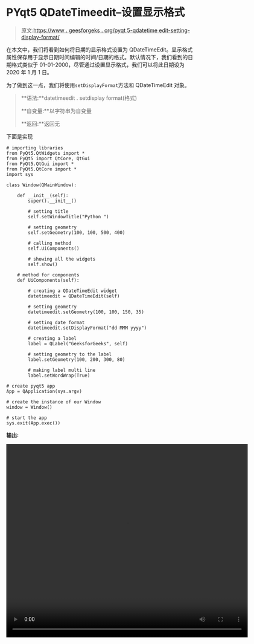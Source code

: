 # PYqt5 QDateTimeedit–设置显示格式

> 原文:[https://www . geesforgeks . org/pyqt 5-qdatetime edit-setting-display-format/](https://www.geeksforgeeks.org/pyqt5-qdatetimeedit-setting-display-format/)

在本文中，我们将看到如何将日期的显示格式设置为 QDateTimeEdit。显示格式属性保存用于显示日期时间编辑的时间/日期的格式。默认情况下，我们看到的日期格式类似于 01-01-2000，尽管通过设置显示格式，我们可以将此日期设为 2020 年 1 月 1 日。

为了做到这一点，我们将使用`setDisplayFormat`方法和 QDateTimeEdit 对象。

> **语法:**datetimeedit . setdisplay format(格式)
> 
> **自变量:**以字符串为自变量
> 
> **返回:**返回无

下面是实现

```
# importing libraries
from PyQt5.QtWidgets import * 
from PyQt5 import QtCore, QtGui
from PyQt5.QtGui import * 
from PyQt5.QtCore import * 
import sys

class Window(QMainWindow):

    def __init__(self):
        super().__init__()

        # setting title
        self.setWindowTitle("Python ")

        # setting geometry
        self.setGeometry(100, 100, 500, 400)

        # calling method
        self.UiComponents()

        # showing all the widgets
        self.show()

    # method for components
    def UiComponents(self):

        # creating a QDateTimeEdit widget
        datetimeedit = QDateTimeEdit(self)

        # setting geometry
        datetimeedit.setGeometry(100, 100, 150, 35)

        # setting date format
        datetimeedit.setDisplayFormat("dd MMM yyyy")

        # creating a label
        label = QLabel("GeeksforGeeks", self)

        # setting geometry to the label
        label.setGeometry(100, 200, 300, 80)

        # making label multi line
        label.setWordWrap(True)

# create pyqt5 app
App = QApplication(sys.argv)

# create the instance of our Window
window = Window()

# start the app
sys.exit(App.exec())
```

**输出:**

<video class="wp-video-shortcode" id="video-451436-1" width="640" height="512" preload="metadata" controls=""><source type="video/mp4" src="https://media.geeksforgeeks.org/wp-content/uploads/20200713000543/Python-2020-07-13-00-05-17.mp4?_=1">[https://media.geeksforgeeks.org/wp-content/uploads/20200713000543/Python-2020-07-13-00-05-17.mp4](https://media.geeksforgeeks.org/wp-content/uploads/20200713000543/Python-2020-07-13-00-05-17.mp4)</video>